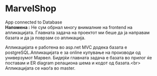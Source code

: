 # MarvelShop
App connected to Database<br/>
**Напомена :** Не сум обрнал многу внималние на frontend на апликацијата. Главната задача на проектот ми беше да ја направам базата и да ја поврзам со апликација.<br/>

Апликацијата е работена во asp.net MVC додека базата е postgreSQL.Апликацијата е за online купување на производи од универзумот Марвел.
Бидејќи главната задача е базата во прилог ќе поставам и ER diagram релациона шема и кодот од базата.<br\>
Апликацијата се наоѓа во master.


